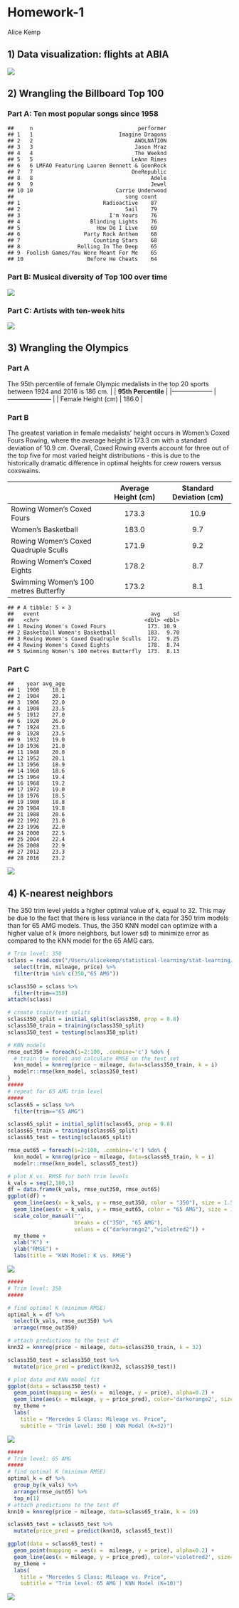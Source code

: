 Homework-1
================
Alice Kemp

## **1) Data visualization: flights at ABIA**

![](Homework-1_files/figure-gfm/abia-1.gif)<!-- -->

## **2) Wrangling the Billboard Top 100**

### **Part A: Ten most popular songs since 1958**

    ##     n                                 performer
    ## 1   1                           Imagine Dragons
    ## 2   2                                AWOLNATION
    ## 3   3                                Jason Mraz
    ## 4   4                                The Weeknd
    ## 5   5                               LeAnn Rimes
    ## 6   6 LMFAO Featuring Lauren Bennett & GoonRock
    ## 7   7                               OneRepublic
    ## 8   8                                     Adele
    ## 9   9                                     Jewel
    ## 10 10                          Carrie Underwood
    ##                                   song count
    ## 1                          Radioactive    87
    ## 2                                 Sail    79
    ## 3                            I'm Yours    76
    ## 4                      Blinding Lights    76
    ## 5                        How Do I Live    69
    ## 6                    Party Rock Anthem    68
    ## 7                       Counting Stars    68
    ## 8                  Rolling In The Deep    65
    ## 9  Foolish Games/You Were Meant For Me    65
    ## 10                    Before He Cheats    64

### **Part B: Musical diversity of Top 100 over time**

![](Homework-1_files/figure-gfm/billboard_b-1.png)<!-- -->

### **Part C: Artists with ten-week hits**

![](Homework-1_files/figure-gfm/billboard_c-1.png)<!-- -->

## **3) Wrangling the Olympics**

### **Part A**

The 95th percentile of female Olympic medalists in the top 20 sports
between 1924 and 2016 is 186 cm. \| \| **95th Percentile** \| \|——————–
\|——————— \| \| Female Height (cm) \| 186.0 \|

### **Part B**

The greatest variation in female medalists’ height occurs in Women’s
Coxed Fours Rowing, where the average height is 173.3 cm with a standard
deviation of 10.9 cm. Overall, Coxed Rowing events account for three out
of the top five for most varied height distributions - this is due to
the historically dramatic difference in optimal heights for crew rowers
versus coxswains.

|                                       | **Average Height (cm)** | **Standard Deviation (cm)** |
|---------------------------------------|:-----------------------:|:---------------------------:|
| Rowing Women’s Coxed Fours            |          173.3          |            10.9             |
| Women’s Basketball                    |          183.0          |             9.7             |
| Rowing Women’s Coxed Quadruple Sculls |          171.9          |             9.2             |
| Rowing Women’s Coxed Eights           |          178.2          |             8.7             |
| Swimming Women’s 100 metres Butterfly |          173.2          |             8.1             |

    ## # A tibble: 5 × 3
    ##   event                                   avg    sd
    ##   <chr>                                 <dbl> <dbl>
    ## 1 Rowing Women's Coxed Fours             173. 10.9 
    ## 2 Basketball Women's Basketball          183.  9.70
    ## 3 Rowing Women's Coxed Quadruple Sculls  172.  9.25
    ## 4 Rowing Women's Coxed Eights            178.  8.74
    ## 5 Swimming Women's 100 metres Butterfly  173.  8.13

### **Part C**

    ##    year avg_age
    ## 1  1900    18.0
    ## 2  1904    20.1
    ## 3  1906    22.0
    ## 4  1908    23.5
    ## 5  1912    27.0
    ## 6  1920    26.0
    ## 7  1924    23.6
    ## 8  1928    23.5
    ## 9  1932    19.0
    ## 10 1936    21.0
    ## 11 1948    20.0
    ## 12 1952    20.1
    ## 13 1956    18.9
    ## 14 1960    18.6
    ## 15 1964    19.4
    ## 16 1968    19.2
    ## 17 1972    19.0
    ## 18 1976    18.5
    ## 19 1980    18.8
    ## 20 1984    19.8
    ## 21 1988    20.6
    ## 22 1992    21.0
    ## 23 1996    22.0
    ## 24 2000    22.5
    ## 25 2004    22.4
    ## 26 2008    22.9
    ## 27 2012    23.3
    ## 28 2016    23.2

![](Homework-1_files/figure-gfm/olympics_c-1.png)<!-- -->

## **4) K-nearest neighbors**

The 350 trim level yields a higher optimal value of k, equal to 32. This
may be due to the fact that there is less variance in the data for 350
trim models than for 65 AMG models. Thus, the 350 KNN model can optimize
with a higher value of k (more neighbors, but lower sd) to minimize
error as compared to the KNN model for the 65 AMG cars.

``` r
# Trim level: 350 
sclass = read.csv("/Users/alicekemp/statistical-learning/stat-learning/Homework-1/data/sclass.csv") %>%
  select(trim, mileage, price) %>%
  filter(trim %in% c(350,"65 AMG"))

sclass350 = sclass %>%
  filter(trim==350)
attach(sclass)

# create train/test splits
sclass350_split = initial_split(sclass350, prop = 0.8)
sclass350_train = training(sclass350_split)
sclass350_test = testing(sclass350_split)

# KNN models
rmse_out350 = foreach(i=2:100, .combine='c') %do% {
  # train the model and calculate RMSE on the test set
  knn_model = knnreg(price ~ mileage, data=sclass350_train, k = i)
  modelr::rmse(knn_model, sclass350_test)
} 
##### 
# repeat for 65 AMG trim level 
#####
sclass65 = sclass %>%
  filter(trim=="65 AMG")

sclass65_split = initial_split(sclass65, prop = 0.8)
sclass65_train = training(sclass65_split)
sclass65_test = testing(sclass65_split)

rmse_out65 = foreach(i=2:100, .combine='c') %do% {
  knn_model = knnreg(price ~ mileage, data=sclass65_train, k = i)
  modelr::rmse(knn_model, sclass65_test)} 

# plot K vs. RMSE for both trim levels
k_vals = seq(2,100,1)
df = data.frame(k_vals, rmse_out350, rmse_out65) 
ggplot(df) + 
  geom_line(aes(x = k_vals, y = rmse_out350, color = "350"), size = 1.5, alpha = 0.8) + 
  geom_line(aes(x = k_vals, y = rmse_out65, color = "65 AMG"), size = 1.5, alpha = 0.8) + 
  scale_color_manual("",
                     breaks = c("350", "65 AMG"),
                     values = c("darkorange2","violetred2")) + 
  my_theme + 
  xlab("K") + 
  ylab("RMSE") + 
  labs(title = "KNN Model: K vs. RMSE") 
```

![](Homework-1_files/figure-gfm/sclass-1.png)<!-- -->

``` r
#####
# Trim level: 350
#####

# find optimal K (minimum RMSE)
optimal_k = df %>%
  select(k_vals, rmse_out350) %>%
  arrange(rmse_out350)

# attach predictions to the test df
knn32 = knnreg(price ~ mileage, data=sclass350_train, k = 32)

sclass350_test = sclass350_test %>%
  mutate(price_pred = predict(knn32, sclass350_test))

# plot data and KNN model fit 
ggplot(data = sclass350_test) + 
  geom_point(mapping = aes(x =  mileage, y = price), alpha=0.2) + 
  geom_line(aes(x = mileage, y = price_pred), color='darkorange2', size=1.5) +
  my_theme + 
  labs(
    title = "Mercedes S Class: Mileage vs. Price",
    subtitle = "Trim level: 350 | KNN Model (K=32)")
```

![](Homework-1_files/figure-gfm/sclass-2.png)<!-- -->

``` r
#####
# Trim level: 65 AMG
#####
# find optimal K (minimum RMSE) 
optimal_k = df %>%
  group_by(k_vals) %>%
  arrange(rmse_out65) %>%
  top_n(1)
# attach predictions to the test df
knn10 = knnreg(price ~ mileage, data=sclass65_train, k = 10)

sclass65_test = sclass65_test %>%
  mutate(price_pred = predict(knn10, sclass65_test))

ggplot(data = sclass65_test) + 
  geom_point(mapping = aes(x =  mileage, y = price), alpha=0.2) + 
  geom_line(aes(x = mileage, y = price_pred), color='violetred2', size=1.5) +
  my_theme + 
  labs(
    title = "Mercedes S Class: Mileage vs. Price",
    subtitle = "Trim level: 65 AMG | KNN Model (K=10)") 
```

![](Homework-1_files/figure-gfm/sclass-3.png)<!-- -->
